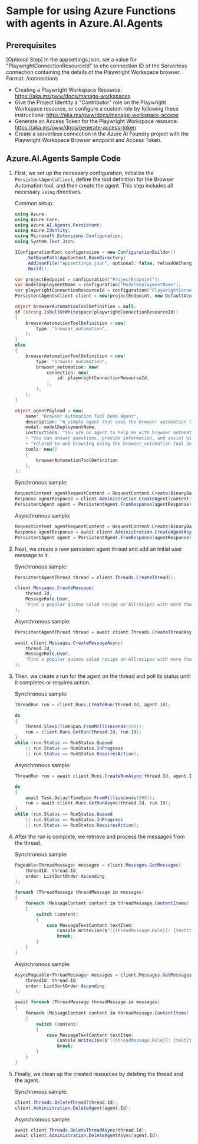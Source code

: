 # Sample for using Azure Functions with agents in Azure.AI.Agents

## Prerequisites
[Optional Step]
In the appsettings.json, set a value for \"PlaywrightConnectionResourceId\" to ehe connection ID of the Serverless connection containing the details
of the Playwright Workspace browser.
Format: <AI Project resource ID>/connections<Serverless connection name>
- Creating a Playwright Workspace Resource: https://aka.ms/pww/docs/manage-workspaces
- Give the Project Identity a "Contributor" role on the Playwright Workspace resource, or configure a custom role by following these instructions: https://aka.ms/pww/docs/manage-workspace-access
- Generate an Access Token for the Playwright Workspace resource: https://aka.ms/pww/docs/generate-access-token
- Create a serverless connection in the Azure AI Foundry project with the Playwright Workspace Browser endpoint and Access Token. 

## Azure.AI.Agents Sample Code

1. First, we set up the necessary configuration, initialize the `PersistentAgentsClient`, define the tool definition for the Browser Automation tool, and then create the agent. This step includes all necessary `using` directives.

    Common setup:

    ```C# Snippet:BrowserAutomationStep1CommonSetup
    using Azure;
    using Azure.Core;
    using Azure.AI.Agents.Persistent;
    using Azure.Identity;
    using Microsoft.Extensions.Configuration;
    using System.Text.Json;

    IConfigurationRoot configuration = new ConfigurationBuilder()
        .SetBasePath(AppContext.BaseDirectory)
        .AddJsonFile("appsettings.json", optional: false, reloadOnChange: true)
        .Build();

    var projectEndpoint = configuration["ProjectEndpoint"];
    var modelDeploymentName = configuration["ModelDeploymentName"];
    var playwrightConnectionResourceId = configuration["PlaywrightConnectionResourceId"];
    PersistentAgentsClient client = new(projectEndpoint, new DefaultAzureCredential());

    object browserAutomationToolDefinition = null;
    if (string.IsNullOrWhitespace(playwrightConnectionResourceId))
    {
        browserAutomationToolDefinition = new(
            type: "browser_automation",
        );
    }
    else
    {
        browserAutomationToolDefinition = new(
            type: "browser_automation",
            browser_automation: new(
                connection: new(
                    id: playwrightConnectionResourceId,
                ),
            ),
        );
    }

    object agentPayload = new(
        name: "Browser Automation Tool Demo Agent",
        description: "A simple agent that uses the browser automation tool.",
        model: modelDeploymentName,
        instructions: "You are an agent to help me with browser automation tasks. "
        + "You can answer questions, provide information, and assist with various tasks "
        + "related to web browsing using the browser_automation tool available to you.",
        tools: new[]
        {
            browserAutomationToolDefinition
        },
    );
    ```

    Synchronous sample:

    ```C# Snippet:BrowserAutomationStep1CreateAgentSync
    RequestContent agentRequestContent = RequestContent.Create(BinaryData.FromObjectAsJson(agentPayload));
    Response agentResponse = client.Administration.CreateAgent(content: agentRequestContent);
    PersistentAgent agent = PersistentAgent.FromResponse(agentResponse);
    ```

    Asynchronous sample:

    ```C# Snippet:BrowserAutomationStep1CreateAgentAsync
    RequestContent agentRequestContent = RequestContent.Create(BinaryData.FromObjectAsJson(agentPayload));
    Response agentResponse = await client.Administration.CreateAgentAsync(content: agentRequestContent);
    PersistentAgent agent = PersistentAgent.FromResponse(agentResponse);
    ```

2. Next, we create a new persistent agent thread and add an initial user message to it.

    Synchronous sample:

    ```C# Snippet:BrowserAutomationStep2CreateThreadMessageSync
    PersistentAgentThread thread = client.Threads.CreateThread();

    client.Messages.CreateMessage(
        thread.Id,
        MessageRole.User,
        "Find a popular quinoa salad recipe on Allrecipes with more than 500 reviews and a rating above 4 stars. Create a shopping list of ingredients for this recipe and include the total cooking and preparation time. on https://www.allrecipes.com/"
    );
    ```

    Asynchronous sample:

    ```C# Snippet:BrowserAutomationStep2CreateThreadMessageAsync
    PersistentAgentThread thread = await client.Threads.CreateThreadAsync();

    await client.Messages.CreateMessageAsync(
        thread.Id,
        MessageRole.User,
        "Find a popular quinoa salad recipe on Allrecipes with more than 500 reviews and a rating above 4 stars. Create a shopping list of ingredients for this recipe and include the total cooking and preparation time. on https://www.allrecipes.com/"
    );
    ```

3. Then, we create a run for the agent on the thread and poll its status until it completes or requires action.

    Synchronous sample:

    ```C# Snippet:BrowserAutomationStep3RunAndPollSync
    ThreadRun run = client.Runs.CreateRun(thread.Id, agent.Id);

    do
    {
        Thread.Sleep(TimeSpan.FromMilliseconds(500));
        run = client.Runs.GetRun(thread.Id, run.Id);
    }
    while (run.Status == RunStatus.Queued
        || run.Status == RunStatus.InProgress
        || run.Status == RunStatus.RequiresAction);
    ```

    Asynchronous sample:

    ```C# Snippet:BrowserAutomationStep3RunAndPollAsync
    ThreadRun run = await client.Runs.CreateRunAsync(thread.Id, agent.Id);

    do
    {
        await Task.Delay(TimeSpan.FromMilliseconds(500));
        run = await client.Runs.GetRunAsync(thread.Id, run.Id);
    }
    while (run.Status == RunStatus.Queued
        || run.Status == RunStatus.InProgress
        || run.Status == RunStatus.RequiresAction);
    ```

4. After the run is complete, we retrieve and process the messages from the thread.

    Synchronous sample:

    ```C# Snippet:BrowserAutomationStep4ProcessResultsSync
    Pageable<ThreadMessage> messages = client.Messages.GetMessages(
        threadId: thread.Id,
        order: ListSortOrder.Ascending
    );

    foreach (ThreadMessage threadMessage in messages)
    {
        foreach (MessageContent content in threadMessage.ContentItems)
        {
            switch (content)
            {
                case MessageTextContent textItem:
                    Console.WriteLine($"[{threadMessage.Role}]: {textItem.Text}");
                    break;
            }
        }
    }
    ```

    Asynchronous sample:

    ```C# Snippet:BrowserAutomationStep4ProcessResultsAsync
    AsyncPageable<ThreadMessage> messages = client.Messages.GetMessagesAsync(
        threadId: thread.Id,
        order: ListSortOrder.Ascending
    );

    await foreach (ThreadMessage threadMessage in messages)
    {
        foreach (MessageContent content in threadMessage.ContentItems)
        {
            switch (content)
            {
                case MessageTextContent textItem:
                    Console.WriteLine($"[{threadMessage.Role}]: {textItem.Text}");
                    break;
            }
        }
    }
    ```

5. Finally, we clean up the created resources by deleting the thread and the agent.

    Synchronous sample:

    ```C# Snippet:BrowserAutomationStep5CleanupSync
    client.Threads.DeleteThread(thread.Id);
    client.Administration.DeleteAgent(agent.Id);
    ```

    Asynchronous sample:

    ```C# Snippet:BrowserAutomationStep5CleanupAsync
    await client.Threads.DeleteThreadAsync(thread.Id);
    await client.Administration.DeleteAgentAsync(agent.Id);
    ```
